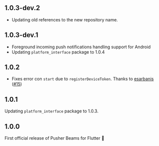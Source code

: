 ## 1.0.3-dev.2
- Updating old references to the new repository name.

## 1.0.3-dev.1
- Foreground incoming push notifications handling support for Android
- Updating `platform_interface` package to 1.0.4

## 1.0.2
- Fixes error con `start` due to `registerDeviceToken`. Thanks to [esarbanis](https://github.com/esarbanis) ([#15](https://github.com/pusher/flutter_pusher_beams/pull/15))

## 1.0.1
Updating `platform_interface` package to 1.0.3.

## 1.0.0

First official release of Pusher Beams for Flutter 🎉